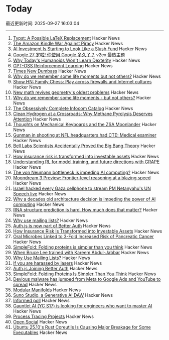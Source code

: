 # Today

最近更新时间: 2025-09-27 16:03:04

--- 
1. [Typst: A Possible LaTeX Replacement](https://lwn.net/Articles/1037577/) Hacker News
2. [The Amazon Kindle War Against Piracy](https://goodereader.com/blog/kindle/the-amazon-kindle-war-against-piracy) Hacker News
3. [AI Investment Is Starting to Look Like a Slush Fund](https://nymag.com/intelligencer/article/ai-investment-is-starting-to-look-like-a-slush-fund.html) Hacker News
4. [Google 27 岁啦! 你使用 Google 多久了？](https://www.v2ex.com/t/1162149) v2ex 最热主题
5. [Why Today's Humanoids Won't Learn Dexterity](https://rodneybrooks.com/why-todays-humanoids-wont-learn-dexterity/) Hacker News
6. [GPT-OSS Reinforcement Learning](https://docs.unsloth.ai/new/gpt-oss-reinforcement-learning) Hacker News
7. [Times New Dumbass](https://timesnewdumbass.co/) Hacker News
8. [Why do we remember some life moments but not others?](https://www.bu.edu/articles/2025/why-do-we-remember-some-moments-but-not-others/) Hacker News
9. [Show HN: Family Chess: Play across firewalls and Internet cultures](https://github.com/kelvinq/family-chess) Hacker News
10. [New math revives geometry's oldest problems](https://www.quantamagazine.org/new-math-revives-geometrys-oldest-problems-20250926/) Hacker News
11. [Why do we remember some life moments - but not others?](https://www.bu.edu/articles/2025/why-do-we-remember-some-moments-but-not-others/) Hacker News
12. [The Obsessively Complete Infocom Catalog](https://eblong.com/infocom/) Hacker News
13. [Clean Hydrogen at a Crossroads: Why Methane Pyrolysis Deserves Attention](https://www.c2es.org/2025/09/clean-hydrogen-at-a-crossroads-why-methane-pyrolysis-deserves-attention/) Hacker News
14. [Thoughts on Mechanical Keyboards and the ZSA Moonlander](https://www.masteringemacs.org/article/thoughts-on-mechanical-keyboards-zsa-moonlander) Hacker News
15. [Gunman in shooting at NFL headquarters had CTE: Medical examiner](https://abcnews.go.com/US/shane-tamura-gunman-shooting-nfl-headquarters-cte-medical/story?id=125972038) Hacker News
16. [Bell Labs Scientists Accidentally Proved the Big Bang Theory](https://spectrum.ieee.org/big-bang-theory-discovery) Hacker News
17. [How insurance risk is transformed into investable assets](https://riskvest.io/riskvest-insights/transforming-insurance-risk) Hacker News
18. [Understanding RL for model training, and future directions with GRAPE](https://arxiv.org/abs/2509.04501) Hacker News
19. [The von Neumann bottleneck is impeding AI computing?](https://research.ibm.com/blog/why-von-neumann-architecture-is-impeding-the-power-of-ai-computing) Hacker News
20. [Moondream 3 Preview: Frontier-level reasoning at a blazing speed](https://moondream.ai/blog/moondream-3-preview) Hacker News
21. [Israel hacked every Gaza cellphone to stream PM Netanyahu's UN Speech live](https://twitter.com/israelipm/status/1971570108322480350) Hacker News
22. [Why a decades old architecture decision is impeding the power of AI computing](https://research.ibm.com/blog/why-von-neumann-architecture-is-impeding-the-power-of-ai-computing) Hacker News
23. [RNA structure prediction is hard. How much does that matter?](https://www.owlposting.com/p/rna-structure-prediction-is-hard) Hacker News
24. [Why use mailing lists?](https://mailarchive.ietf.org/arch/msg/ietf/q6A_anL1u-Y9iXe-vboiOYamsl0/) Hacker News
25. [Auth.js is now part of Better Auth](https://www.better-auth.com/blog/authjs-joins-better-auth) Hacker News
26. [How Insurance Risk Is Transformed into Investable Assets](https://riskvest.io/riskvest-insights/transforming-insurance-risk) Hacker News
27. [Oral Microbes Linked to 3-Fold Increased Risk of Pancreatic Cancer](https://nyulangone.org/news/oral-microbes-linked-increased-risk-pancreatic-cancer) Hacker News
28. [SimpleFold: Folding proteins is simpler than you think](https://github.com/apple/ml-simplefold) Hacker News
29. [When Bruce Lee trained with Kareem Abdul-Jabbar](https://lithub.com/when-bruce-lee-trained-with-kareem-abdul-jabbar/) Hacker News
30. [Why Use Mailing Lists?](https://mailarchive.ietf.org/arch/msg/ietf/q6A_anL1u-Y9iXe-vboiOYamsl0/) Hacker News
31. [If you are harassed by lasers](https://www.laserpointersafety.com/harassment.html) Hacker News
32. [Auth.js Joining Better Auth](https://www.better-auth.com/blog/authjs-joins-better-auth) Hacker News
33. [SimpleFold: Folding Proteins Is Simpler Than You Think](https://github.com/apple/ml-simplefold) Hacker News
34. [Devious malware has jumped from Meta to Google Ads and YouTube to spread](https://www.techradar.com/pro/security/this-devious-malware-has-jumped-from-meta-over-to-google-ads-and-youtube-to-spread-heres-how-to-stay-safe) Hacker News
35. [Modular Manifolds](https://thinkingmachines.ai/blog/modular-manifolds/) Hacker News
36. [Suno Studio, a Generative AI DAW](https://suno.com/studio-welcome) Hacker News
37. [Informed poll](https://pigweed.dev/pw_async2/informed_poll.html) Hacker News
38. [Gauntlet AI (YC S17) is looking for engineers who want to master AI](https://apply.gauntletai.com/) Hacker News
39. [Process Tracing Projects](https://github.com/oils-for-unix/oils/wiki/Process-Tracing-Projects) Hacker News
40. [Open Social](https://overreacted.io/open-social/) Hacker News
41. [Ubuntu 25.10's Rust Coreutils Is Causing Major Breakage for Some Executables](https://www.phoronix.com/news/Ubuntu-25.10-Coreutils-Makeself) Hacker News

